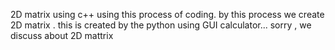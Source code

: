 2D matrix using c++ using this process of coding.
by this process we create 2D matrix .
this is created by the python using GUI calculator...
sorry , we discuss about 2D mattrix
